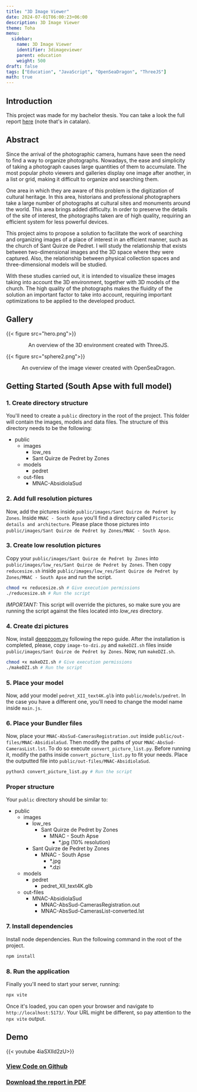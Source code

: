 ```yaml
---
title: "3D Image Viewer"
date: 2024-07-01T06:00:23+06:00
description: 3D Image Viewer
theme: Toha
menu:
  sidebar:
    name: 3D Image Viewer
    identifier: 3dimageviewer
    parent: education
    weight: 500
draft: false
tags: ["Education", "JavaScript", "OpenSeaDragon", "ThreeJS"]
math: true
---
```


## Introduction
This project was made for my bachelor thesis. You can take a look the full report [here](Memoria-bernat.borras.civil.pdf) (note that's in catalan).                          

## Abstract

Since the arrival of the photographic camera, humans have seen the need to find a way to organize photographs. Nowadays, the ease and simplicity of taking a photograph causes large quantities of them to accumulate. The most popular photo viewers and galleries display one image after another, in a list or grid, making it difficult to organize and searching them.

One area in which they are aware of this problem is the digitization of cultural heritage. In this area, historians and professional photographers take a large number of photographs at cultural sites and monuments around the world. This area brings added difficulty. In order to preserve the details of the site of interest, the photographs taken are of high quality, requiring an efficient system for less powerful devices.

This project aims to propose a solution to facilitate the work of searching and organizing images of a place of interest in an efficient manner, such as the church of Sant Quirze de Pedret. I will study the relationship that exists between two-dimensional images and the 3D space where they were captured. Also, the relationship between physical collection spaces and three-dimensional models will be studied.

With these studies carried out, it is intended to visualize these images taking into account the 3D environment, together with 3D models of the church. The high quality of the photographs makes the fluidity of the solution an important factor to take into account, requiring important optimizations to be applied to the developed product.

## Gallery

{{< figure src="hero.png">}}
<p style="text-align: center;">An overview of the 3D environment created with ThreeJS.</p>

{{< figure src="sphere2.png">}}
<p style="text-align: center;">An overview of the image viewer created with OpenSeaDragon.</p>

## Getting Started (South Apse with full model)

### 1. Create directory structure
You'll need to create a `public` directory in the root of the project. This folder will contain the images, models and data files. The structure of this directory needs to be the following:

- public
    - images
        - low_res
        - Sant Quirze de Pedret by Zones
    - models
        - pedret
    - out-files
        - MNAC-AbsidiolaSud

### 2. Add full resolution pictures
Now, add the pictures inside `public/images/Sant Quirze de Pedret by Zones`. Inside `MNAC - South Apse` you'll find a directory called `Pictoric details and architecture`. Please place those pictures into `public/images/Sant Quirze de Pedret by Zones/MNAC - South Apse`.

### 3. Create low resolution pictures
Copy your `public/images/Sant Quirze de Pedret by Zones` into `public/images/low_res/Sant Quirze de Pedret by Zones`. Then copy `reducesize.sh` inside `public/images/low_res/Sant Quirze de Pedret by Zones/MNAC - South Apse` and run the script.

```bash
chmod +x reducesize.sh # Give execution permissions
./reducesize.sh # Run the script
```

*IMPORTANT:* This script will override the pictures, so make sure you are running the script against the files located into *low_res* directory.

### 4. Create dzi pictures
Now, install [deepzoom.py](https://github.com/openzoom/deepzoom.py) following the repo guide. After the installation is completed, please, copy `image-to-dzi.py` and `makeDZI.sh` files inside `public/images/Sant Quirze de Pedret by Zones`. Now, run `makeDZI.sh`.

```bash
chmod +x makeDZI.sh # Give execution permissions
./makeDZI.sh # Run the script
```

### 5. Place your model
Now, add your model `pedret_XII_text4K.glb` into `public/models/pedret`. In the case you have a different one, you'll need to change the model name inside `main.js`.

### 6. Place your Bundler files
Now, place your `MNAC-AbsSud-CamerasRegistration.out` inside `public/out-files/MNAC-AbsidiolaSud`. Then modify the paths of your `MNAC-AbsSud-CamerasList.lst`. To do so execute `convert_picture_list.py`. Before running it, modify the paths inside `convert_picture_list.py` to fit your needs. Place the outputted file into `public/out-files/MNAC-AbsidiolaSud`.

```bash
python3 convert_picture_list.py # Run the script
```

### Proper structure
Your `public` directory should be similar to:

- public
    - images
        - low_res
            - Sant Quirze de Pedret by Zones
                - MNAC - South Apse
                    - *.jpg (10% resolution)
        - Sant Quirze de Pedret by Zones
            - MNAC - South Apse
                - *.jpg
                - *.dzi
    - models
        - pedret
            - pedret_XII_text4K.glb
    - out-files
        - MNAC-AbsidiolaSud
            - MNAC-AbsSud-CamerasRegistration.out
            - MNAC-AbsSud-CamerasList-converted.lst

### 7. Install dependencies
Install node dependencies. Run the following command in the root of the project.

```bash
npm install
```

### 8. Run the application
Finally you'll need to start your server, running:

```bash
npx vite
```

Once it's loaded, you can open your browser and navigate to `http://localhost:5173/`. Your URL might be different, so pay attention to the `npx vite` output.

## Demo

{{< youtube 4iaSXIId2zU>}}

### [View Code on <i class="fab fa-github"></i>Github](https://github.com/BernatBC/visualitzador-de-fotografies-en-3D/tree/web3d-bernat) 
### [Download the report in <i class="fa-solid fa-file-pdf"></i>PDF](Memoria-bernat.borras.civil.pdf) 